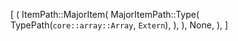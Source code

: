 [
    (
        ItemPath::MajorItem(
            MajorItemPath::Type(
                TypePath(`core::array::Array`, `Extern`),
            ),
        ),
        None,
    ),
]